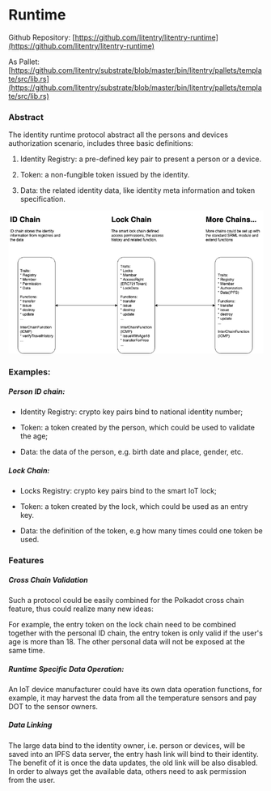 # Runtime

Github Repository: [https://github.com/litentry/litentry-runtime](https://github.com/litentry/litentry-runtime)

As Pallet: [https://github.com/litentry/substrate/blob/master/bin/litentry/pallets/template/src/lib.rs](https://github.com/litentry/substrate/blob/master/bin/litentry/pallets/template/src/lib.rs)

### Abstract

The identity runtime protocol abstract all the persons and devices authorization scenario, includes three basic definitions:

1. Identity Registry: a pre-defined key pair to present a person or a device.

2. Token: a non-fungible token issued by the identity.

3. Data: the related identity data, like identity meta information and token specification. 

![Identity Runtime Protocol](./runtime.png)

### Examples:

##### Person ID chain: 

* Identity Registry: crypto key pairs bind to national identity number;

* Token: a token created by the person, which could be used to validate the age;

* Data: the data of the person, e.g. birth date and place, gender, etc.

##### Lock Chain:

* Locks Registry: crypto key pairs bind to the smart IoT lock;

* Token:  a token created by the lock, which could be used as an entry key.

* Data: the definition of the token, e.g how many times could one token be used.

### Features

##### Cross Chain Validation

Such a protocol could be easily combined for the Polkadot cross chain feature, thus could realize many new ideas:

For example, the entry token on the lock chain need to be combined together with the personal ID chain, the entry token is only valid if the user's age is more than 18. The other personal data will not be exposed at the same time.

##### Runtime Specific Data Operation:

An IoT device manufacturer could have its own data operation functions, for example, it may harvest the data from all the temperature sensors and pay DOT to the sensor owners. 

##### Data Linking

The large data bind to the identity owner, i.e. person or devices, will be saved into an IPFS data server, the entry hash link will bind to their identity. The benefit of it is once the data updates, the old link will be also disabled. In order to always get the available data, others need to ask permission from the user. 

